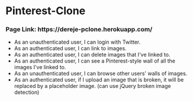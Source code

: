 # Pinterest-Clone
<h3>Page Link: https://dereje-pclone.herokuapp.com/</h3>
<ul>
  <li> As an unauthenticated user, I can login with Twitter.</li>
  <li> As an authenticated user, I can link to images.</li>
  <li> As an authenticated user, I can delete images that I've linked to.</li>
  <li> As an authenticated user, I can see a Pinterest-style wall of all the images I've linked to.</li>
  <li> As an unauthenticated user, I can browse other users' walls of images.</li>
  <li> As an authenticated user, if I upload an image that is broken, it will be replaced by a placeholder image. (can use jQuery broken image detection)</li>
</ul>
